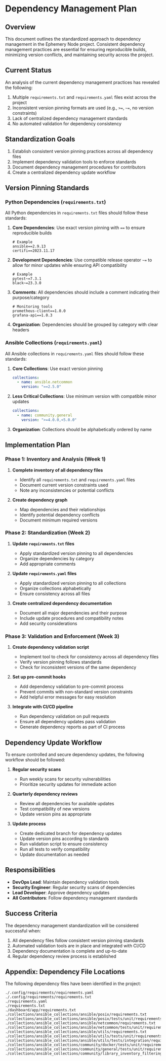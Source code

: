 # Dependency Management Plan

## Overview

This document outlines the standardized approach to dependency management in the Ephemery Node project. Consistent dependency management practices are essential for ensuring reproducible builds, minimizing version conflicts, and maintaining security across the project.

## Current Status

An analysis of the current dependency management practices has revealed the following:

1. Multiple `requirements.txt` and `requirements.yaml` files exist across the project
2. Inconsistent version pinning formats are used (e.g., `>=`, `~=`, no version constraints)
3. Lack of centralized dependency management standards
4. No automated validation for dependency consistency

## Standardization Goals

1. Establish consistent version pinning practices across all dependency files
2. Implement dependency validation tools to enforce standards
3. Document dependency management procedures for contributors
4. Create a centralized dependency update workflow

## Version Pinning Standards

### Python Dependencies (`requirements.txt`)

All Python dependencies in `requirements.txt` files should follow these standards:

1. **Core Dependencies**: Use exact version pinning with `==` to ensure reproducible builds
   ```
   # Example
   ansible==2.9.13
   certifi==2023.11.17
   ```

2. **Development Dependencies**: Use compatible release operator `~=` to allow for minor updates while ensuring API compatibility
   ```
   # Example
   pytest~=7.3.1
   black~=23.3.0
   ```

3. **Comments**: All dependencies should include a comment indicating their purpose/category
   ```
   # Monitoring tools
   prometheus-client==1.0.0
   grafana-api==1.0.3
   ```

4. **Organization**: Dependencies should be grouped by category with clear headers

### Ansible Collections (`requirements.yaml`)

All Ansible collections in `requirements.yaml` files should follow these standards:

1. **Core Collections**: Use exact version pinning
   ```yaml
   collections:
     - name: ansible.netcommon
       version: "==2.5.0"
   ```

2. **Less Critical Collections**: Use minimum version with compatible minor updates
   ```yaml
   collections:
     - name: community.general
       version: ">=4.0.0,<5.0.0"
   ```

3. **Organization**: Collections should be alphabetically ordered by name

## Implementation Plan

### Phase 1: Inventory and Analysis (Week 1)

1. **Complete inventory of all dependency files**
   - Identify all `requirements.txt` and `requirements.yaml` files
   - Document current version constraints used
   - Note any inconsistencies or potential conflicts

2. **Create dependency graph**
   - Map dependencies and their relationships
   - Identify potential dependency conflicts
   - Document minimum required versions

### Phase 2: Standardization (Week 2)

1. **Update `requirements.txt` files**
   - Apply standardized version pinning to all dependencies
   - Organize dependencies by category
   - Add appropriate comments

2. **Update `requirements.yaml` files**
   - Apply standardized version pinning to all collections
   - Organize collections alphabetically
   - Ensure consistency across all files

3. **Create centralized dependency documentation**
   - Document all major dependencies and their purpose
   - Include update procedures and compatibility notes
   - Add security considerations

### Phase 3: Validation and Enforcement (Week 3)

1. **Create dependency validation script**
   - Implement tool to check for consistency across all dependency files
   - Verify version pinning follows standards
   - Check for inconsistent versions of the same dependency

2. **Set up pre-commit hooks**
   - Add dependency validation to pre-commit process
   - Prevent commits with non-standard version constraints
   - Add helpful error messages for easy resolution

3. **Integrate with CI/CD pipeline**
   - Run dependency validation on pull requests
   - Ensure all dependency updates pass validation
   - Generate dependency reports as part of CI process

## Dependency Update Workflow

To ensure controlled and secure dependency updates, the following workflow should be followed:

1. **Regular security scans**
   - Run weekly scans for security vulnerabilities
   - Prioritize security updates for immediate action

2. **Quarterly dependency reviews**
   - Review all dependencies for available updates
   - Test compatibility of new versions
   - Update version pins as appropriate

3. **Update process**
   - Create dedicated branch for dependency updates
   - Update version pins according to standards
   - Run validation script to ensure consistency
   - Run all tests to verify compatibility
   - Update documentation as needed

## Responsibilities

- **DevOps Lead**: Maintain dependency validation tools
- **Security Engineer**: Regular security scans of dependencies
- **Lead Developer**: Approve dependency updates
- **All Contributors**: Follow dependency management standards

## Success Criteria

The dependency management standardization will be considered successful when:

1. All dependency files follow consistent version pinning standards
2. Automated validation tools are in place and integrated with CI/CD
3. Dependency documentation is complete and up-to-date
4. Regular dependency review process is established

## Appendix: Dependency File Locations

The following dependency files have been identified in the project:

```
./.config/requirements/requirements.yaml
./.config/requirements/requirements.txt
./requirements.yaml
./requirements.txt
./dashboard/app/requirements.txt
./collections/ansible_collections/ansible/posix/requirements.txt
./collections/ansible_collections/ansible/posix/tests/unit/requirements.txt
./collections/ansible_collections/ansible/netcommon/requirements.txt
./collections/ansible_collections/ansible/netcommon/tests/unit/requirements.txt
./collections/ansible_collections/ansible/utils/requirements.txt
./collections/ansible_collections/ansible/utils/tests/unit/requirements.txt
./collections/ansible_collections/ansible/utils/tests/integration/requirements.txt
./collections/ansible_collections/community/docker/tests/unit/requirements.txt
./collections/ansible_collections/community/general/tests/unit/requirements.txt
./collections/ansible_collections/community/library_inventory_filtering_v1/tests/unit/requirements.txt
``` 